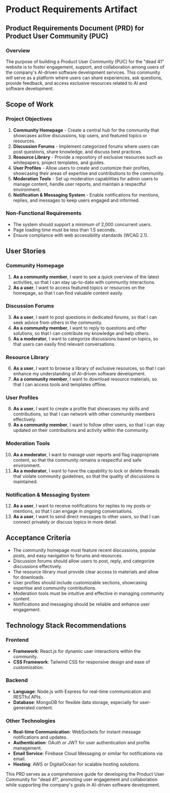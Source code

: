 # Product Requirements Artifact

## Product Requirements Document (PRD) for Product User Community (PUC)

### Overview
The purpose of building a Product User Community (PUC) for the "dead 41" website is to foster engagement, support, and collaboration among users of the company's AI-driven software development services. This community will serve as a platform where users can share experiences, ask questions, provide feedback, and access exclusive resources related to AI and software development.

## Scope of Work
### Project Objectives
1. **Community Homepage** - Create a central hub for the community that showcases active discussions, top users, and featured topics or resources.
2. **Discussion Forums** - Implement categorized forums where users can post questions, share knowledge, and discuss best practices.
3. **Resource Library** - Provide a repository of exclusive resources such as whitepapers, project templates, and guides.
4. **User Profiles** - Allow users to create and customize their profiles, showcasing their areas of expertise and contributions to the community.
5. **Moderation Tools** - Set up moderation capabilities for admin users to manage content, handle user reports, and maintain a respectful environment.
6. **Notification & Messaging System** - Enable notifications for mentions, replies, and messages to keep users engaged and informed.

### Non-Functional Requirements
- The system should support a minimum of 2,000 concurrent users.
- Page loading time must be less than 1.5 seconds.
- Ensure compliance with web accessibility standards (WCAG 2.1).

## User Stories

### Community Homepage
1. **As a community member**, I want to see a quick overview of the latest activities, so that I can stay up-to-date with community interactions.
2. **As a user**, I want to access featured topics or resources on the homepage, so that I can find valuable content easily.

### Discussion Forums
3. **As a user**, I want to post questions in dedicated forums, so that I can seek advice from others in the community.
4. **As a community member**, I want to reply to questions and offer solutions, so that I can contribute my knowledge and help others.
5. **As a moderator**, I want to categorize discussions based on topics, so that users can easily find relevant conversations.

### Resource Library
6. **As a user**, I want to browse a library of exclusive resources, so that I can enhance my understanding of AI-driven software development.
7. **As a community member**, I want to download resource materials, so that I can access tools and templates offline.

### User Profiles
8. **As a user**, I want to create a profile that showcases my skills and contributions, so that I can network with other community members effectively.
9. **As a community member**, I want to follow other users, so that I can stay updated on their contributions and activity within the community.

### Moderation Tools
10. **As a moderator**, I want to manage user reports and flag inappropriate content, so that the community remains a respectful and safe environment.
11. **As a moderator**, I want to have the capability to lock or delete threads that violate community guidelines, so that the quality of discussions is maintained.

### Notification & Messaging System
12. **As a user**, I want to receive notifications for replies to my posts or mentions, so that I can engage in ongoing conversations.
13. **As a user**, I want to send direct messages to other users, so that I can connect privately or discuss topics in more detail.

## Acceptance Criteria
- The community homepage must feature recent discussions, popular posts, and easy navigation to forums and resources.
- Discussion forums should allow users to post, reply, and categorize discussions effectively.
- The resource library must provide clear access to materials and allow for downloads.
- User profiles should include customizable sections, showcasing expertise and community contributions.
- Moderation tools must be intuitive and effective in managing community content.
- Notifications and messaging should be reliable and enhance user engagement.

## Technology Stack Recommendations
### Frontend
- **Framework**: React.js for dynamic user interactions within the community.
- **CSS Framework**: Tailwind CSS for responsive design and ease of customization.

### Backend
- **Language**: Node.js with Express for real-time communication and RESTful APIs.
- **Database**: MongoDB for flexible data storage, especially for user-generated content.

### Other Technologies
- **Real-time Communication**: WebSockets for instant message notifications and updates.
- **Authentication**: OAuth or JWT for user authentication and profile management.
- **Email Service**: Firebase Cloud Messaging or similar for notifications via email.
- **Hosting**: AWS or DigitalOcean for scalable hosting solutions.

This PRD serves as a comprehensive guide for developing the Product User Community for "dead 41", promoting user engagement and collaboration while supporting the company's goals in AI-driven software development.